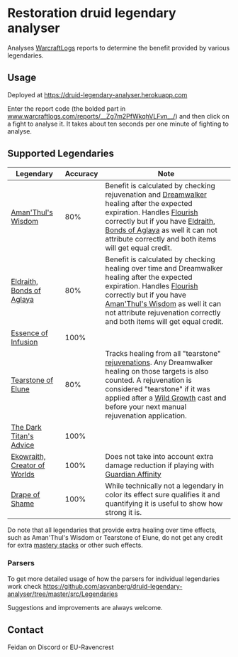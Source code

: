 # Restoration druid legendary analyser

Analyses [WarcraftLogs](http://www.warcraftlogs.com) reports to determine the
benefit provided by various legendaries.

## Usage
Deployed at https://druid-legendary-analyser.herokuapp.com

Enter the report code (the bolded part in www.warcraftlogs.com/reports/__Zg7m2PfWkqhVLFvn__/)
and then click on a fight to analyse it.
It takes about ten seconds per one minute of fighting to analyse.

## Supported Legendaries
| Legendary | Accuracy | Note |
| --- | --- | --- |
| [Aman'Thul's Wisdom](http://www.wowhead.com/item=137072/amanthuls-wisdom) | 80% | Benefit is calculated by checking rejuvenation and [Dreamwalker](http://www.wowhead.com/spell=189849/dreamwalker) healing after the expected expiration. Handles [Flourish](http://www.wowhead.com/spell=197721/flourish) correctly but if you have [Eldraith, Bonds of Aglaya](http://www.wowhead.com/item=137095/edraith-bonds-of-aglaya) as well it can not attribute correctly and both items will get equal credit. |
| [Eldraith, Bonds of Aglaya](http://www.wowhead.com/item=137095/edraith-bonds-of-aglaya) | 80% | Benefit is calculated by checking healing over time and Dreamwalker healing after the expected expiration. Handles [Flourish](http://www.wowhead.com/spell=197721/flourish) correctly but if you have [Aman'Thul's Wisdom](http://www.wowhead.com/item=137072/amanthuls-wisdom) as well it can not attribute rejuvenation correctly and both items will get equal credit. |
| [Essence of Infusion](http://www.wowhead.com/item=137026/essence-of-infusion) | 100% | &nbsp; |
| [Tearstone of Elune](http://www.wowhead.com/item=137042/tearstone-of-elune) | 80% | Tracks healing from all "tearstone" [rejuvenations](http://www.wowhead.com/spell=774/rejuvenation). Any Dreamwalker healing on those targets is also counted. A rejuvenation is considered "tearstone" if it was applied after a [Wild Growth](http://www.wowhead.com/spell=48438/wild-growth) cast and before your next manual rejuvenation application. |
| [The Dark Titan's Advice](http://www.wowhead.com/item=137078/the-dark-titans-advice) | 100% | &nbsp; |
| [Ekowraith, Creator of Worlds](http://www.wowhead.com/item=137015/ekowraith-creator-of-worlds) | 100% | Does not take into account extra damage reduction if playing with [Guardian Affinity](http://www.wowhead.com/spell=197491/guardian-affinity) |
| [Drape of Shame](http://www.wowhead.com/item=142170) | 100% | While technically not a legendary in color its effect sure qualifies it and quantifying it is useful to show how strong it is. |

Do note that all legendaries that provide extra healing over time effects, such as Aman'Thul's Wisdom or Tearstone of Elune, do not get any credit for extra [mastery stacks](http://www.wowhead.com/spell=77495/mastery-harmony) or other such effects.

### Parsers
To get more detailed usage of how the parsers for individual legendaries work
check https://github.com/asvanberg/druid-legendary-analyser/tree/master/src/Legendaries

Suggestions and improvements are always welcome.

## Contact
Feidan on Discord or EU-Ravencrest
